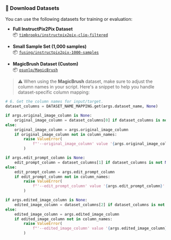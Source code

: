 ### 📂 Download Datasets

You can use the following datasets for training or evaluation:

- **Full InstructPix2Pix Dataset**  
  📦 [`timbrooks/instructpix2pix-clip-filtered`](https://huggingface.co/datasets/timbrooks/instructpix2pix-clip-filtered)

- **Small Sample Set (1,000 samples)**  
  📦 [`fusing/instructpix2pix-1000-samples`](https://huggingface.co/datasets/fusing/instructpix2pix-1000-samples)

- **MagicBrush Dataset (Custom)**  
  📦 [`osunlp/MagicBrush`](https://huggingface.co/datasets/osunlp/MagicBrush)

> ⚠️ When using the **MagicBrush** dataset, make sure to adjust the column names in your script. Here's a snippet to help you handle dataset-specific column mapping:

```python
# 6. Get the column names for input/target.
dataset_columns = DATASET_NAME_MAPPING.get(args.dataset_name, None)

if args.original_image_column is None:
    original_image_column = dataset_columns[0] if dataset_columns is not None else column_names[0]
else:
    original_image_column = args.original_image_column
    if original_image_column not in column_names:
        raise ValueError(
            f"'--original_image_column' value '{args.original_image_column}' needs to be one of: {', '.join(column_names)}"
        )

if args.edit_prompt_column is None:
    edit_prompt_column = dataset_columns[1] if dataset_columns is not None else column_names[1]
else:
    edit_prompt_column = args.edit_prompt_column
    if edit_prompt_column not in column_names:
        raise ValueError(
            f"'--edit_prompt_column' value '{args.edit_prompt_column}' needs to be one of: {', '.join(column_names)}"
        )

if args.edited_image_column is None:
    edited_image_column = dataset_columns[2] if dataset_columns is not None else column_names[2]
else:
    edited_image_column = args.edited_image_column
    if edited_image_column not in column_names:
        raise ValueError(
            f"'--edited_image_column' value '{args.edited_image_column}' needs to be one of: {', '.join(column_names)}"
        )
